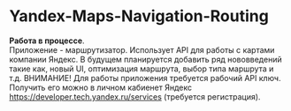 # Yandex-Maps-Navigation-Routing
<b>Работа в процессе</b>. <br>Приложение - маршрутизатор. Использует API для работы с картами компании Яндекс. В будущем планируется добавить ряд нововведений такие как, новый UI, оптимизация маршрута, выбор типа маршрута и т.д.
ВНИМАНИЕ! Для работы приложения требуется рабочий API ключ. Получить его можно в личном кабиенет Яндекс https://developer.tech.yandex.ru/services (требуется регистрация).
